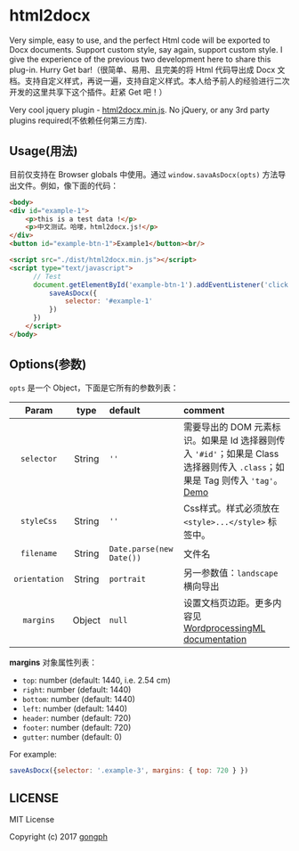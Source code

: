 # html2docx
Very simple, easy to use, and the perfect Html code will be exported to Docx documents. Support custom style, say again, support custom style. I give the experience of the previous two development here to share this plug-in. Hurry Get bar!（很简单、易用、且完美的将 Html 代码导出成 Docx 文档。支持自定义样式，再说一遍，支持自定义样式。本人给予前人的经验进行二次开发的这里共享下这个插件。赶紧 Get 吧！）

Very cool jquery plugin - [html2docx.min.js](https://github.com/gongph/html2docx/tree/master/dist). No jQuery, or any 3rd party plugins required(不依赖任何第三方库).

## Usage(用法)

目前仅支持在 Browser globals 中使用。通过 `window.savaAsDocx(opts)` 方法导出文件。例如，像下面的代码：
```html
<body>
<div id="example-1">
	<p>this is a test data !</p>
	<p>中文测试。哈喽，html2docx.js!</p>
</div>
<button id="example-btn-1">Example1</button><br/>

<script src="./dist/html2docx.min.js"></script>
<script type="text/javascript">
	  // Test
	  document.getElementById('example-btn-1').addEventListener('click', function(e){
		  saveAsDocx({
			  selector: '#example-1'
		  })
	  })
	</script>
</body>
```
## Options(参数)

`opts` 是一个 Object，下面是它所有的参数列表：

| Param | type | default | comment |
| :-----: | :-----: | :----- | :----- |
| `selector` | String | `''` | 需要导出的 DOM 元素标识。如果是 Id 选择器则传入 `'#id'`；如果是 Class 选择器则传入 `.class`；如果是 Tag 则传入 `'tag'`。[Demo](https://github.com/gongph/html2docx/blob/master/test/index.html) |
| `styleCss` | String | `''` | Css样式。样式必须放在 `<style>...</style>` 标签中。|
| `filename` | String | `Date.parse(new Date())` | 文件名 |
| `orientation` | String | `portrait` | 另一参数值：`landscape` 横向导出 |
| `margins` | Object | 	`null` | 设置文档页边距。更多内容见 [ WordprocessingML documentation](http://officeopenxml.com/WPSectionPgMar.php) |

**margins** 对象属性列表：

- `top`: number (default: 1440, i.e. 2.54 cm)
- `right`: number (default: 1440)
- `bottom`: number (default: 1440)
- `left`: number (default: 1440)
- `header`: number (default: 720)
- `footer`: number (default: 720)
- `gutter`: number (default: 0)

For example:
```js
saveAsDocx({selector: '.example-3', margins: { top: 720 } })
```


## LICENSE
MIT License

Copyright (c) 2017 [gongph](https://github.com/gongph)
